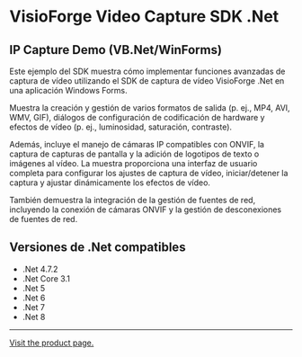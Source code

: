 ﻿# VisioForge Video Capture SDK .Net

## IP Capture Demo (VB.Net/WinForms)

Este ejemplo del SDK muestra cómo implementar funciones avanzadas de captura de vídeo utilizando el SDK de captura de vídeo VisioForge .Net en una aplicación Windows Forms.

Muestra la creación y gestión de varios formatos de salida (p. ej., MP4, AVI, WMV, GIF), diálogos de configuración de codificación de hardware y efectos de vídeo (p. ej., luminosidad, saturación, contraste).

Además, incluye el manejo de cámaras IP compatibles con ONVIF, la captura de capturas de pantalla y la adición de logotipos de texto o imágenes al vídeo. La muestra proporciona una interfaz de usuario completa para configurar los ajustes de captura de vídeo, iniciar/detener la captura y ajustar dinámicamente los efectos de vídeo.

También demuestra la integración de la gestión de fuentes de red, incluyendo la conexión de cámaras ONVIF y la gestión de desconexiones de fuentes de red.

## Versiones de .Net compatibles

* .Net 4.7.2
* .Net Core 3.1
* .Net 5
* .Net 6
* .Net 7
* .Net 8

---

[Visit the product page.](https://www.visioforge.com/video-capture-sdk-net)

